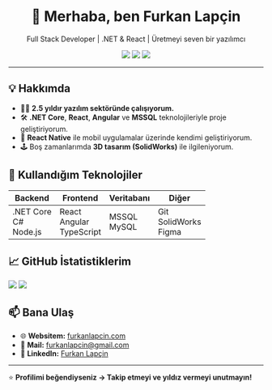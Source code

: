 <h1 align="center">👋 Merhaba, ben Furkan Lapçin</h1>
<p align="center">Full Stack Developer | .NET & React | Üretmeyi seven bir yazılımcı</p>

<p align="center">
  <img src="https://img.shields.io/badge/.NET%20Core-%236C3483?style=for-the-badge&logo=dotnet&logoColor=white" />
  <img src="https://img.shields.io/badge/React-%2361DAFB?style=for-the-badge&logo=react&logoColor=white" />
  <img src="https://img.shields.io/badge/SQL-%234479A1?style=for-the-badge&logo=MicrosoftSQLServer&logoColor=white" />
</p>

---

## 💡 Hakkımda

- 👨‍💻 **2.5 yıldır yazılım sektöründe çalışıyorum.**
- 🛠️ **.NET Core**, **React**, **Angular** ve **MSSQL** teknolojileriyle proje geliştiriyorum.
- 📲 **React Native** ile mobil uygulamalar üzerinde kendimi geliştiriyorum.
- 🕹️ Boş zamanlarımda **3D tasarım (SolidWorks)** ile ilgileniyorum.

## 🚀 Kullandığım Teknolojiler

| Backend | Frontend | Veritabanı | Diğer |
|---------|----------|------------|-------|
| .NET Core <br> C# <br> Node.js | React <br> Angular <br> TypeScript | MSSQL <br> MySQL | Git <br> SolidWorks <br> Figma |

## 📈 GitHub İstatistiklerim

<p align=\"center\">
  <img src=\"https://github-readme-stats.vercel.app/api?username=furkanlapcin&show_icons=true&theme=radical\" width=\"49%\" />
  <img src=\"https://github-readme-stats.vercel.app/api/top-langs/?username=furkanlapcin&layout=compact&theme=radical\" width=\"49%\" />
</p>

## 📫 Bana Ulaş

- 🌐 **Websitem:** [furkanlapcin.com](https://furkanlapcin.com)
- 📩 **Mail:** furkanlapcin@gmail.com
- 💼 **LinkedIn:** [Furkan Lapçin](https://linkedin.com/in/furkanlapcin)

---

⭐ **Profilimi beğendiyseniz → Takip etmeyi ve yıldız vermeyi unutmayın!**
